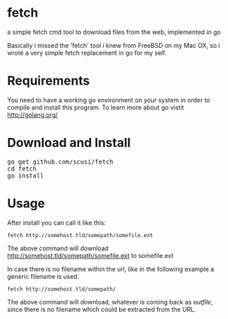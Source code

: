 fetch
=====

a simple fetch cmd tool to download files from the web, implemented in go

Basically i missed the 'fetch' tool i knew from FreeBSD on my Mac OX, so i wrote
a very simple fetch replacement in go for my self.

Requirements
============

You need to have a working go environment on your system in order to compile and install this program.
To learn more about go vistit http://golang.org/

Download and Install
====================

<pre>
go get github.com/scusi/fetch
cd fetch
go install
</pre>

Usage
=====

After install you can call it like this:

```fetch http://somehost.tld/somepath/somefile.ext```

The above command will download http://somehost.tld/somepath/somefile.ext to somefile.ext

In case there is no filename within the url, like in the following example a generic filename is used.

```fetch http://somehost.tld/somepath/```

The above command will download, whatever is coming back as _outfile_, since there is no filename which could be extracted from the URL.
